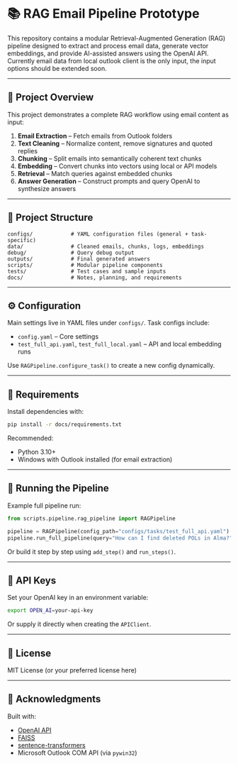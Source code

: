 # 📚 RAG Email Pipeline Prototype

This repository contains a modular Retrieval-Augmented Generation (RAG) pipeline designed to extract and process email data, generate vector embeddings, and provide AI-assisted answers using the OpenAI API. Currently email data from local outlook client is the only input, the input options should be extended soon.

---

## 🚀 Project Overview

This project demonstrates a complete RAG workflow using email content as input:

1. **Email Extraction** – Fetch emails from Outlook folders
2. **Text Cleaning** – Normalize content, remove signatures and quoted replies
3. **Chunking** – Split emails into semantically coherent text chunks
4. **Embedding** – Convert chunks into vectors using local or API models
5. **Retrieval** – Match queries against embedded chunks
6. **Answer Generation** – Construct prompts and query OpenAI to synthesize answers

---

## 🧱 Project Structure

```
configs/            # YAML configuration files (general + task-specific)
data/               # Cleaned emails, chunks, logs, embeddings
debug/              # Query debug output
outputs/            # Final generated answers
scripts/            # Modular pipeline components
tests/              # Test cases and sample inputs
docs/               # Notes, planning, and requirements
```

---

## ⚙️ Configuration

Main settings live in YAML files under `configs/`. Task configs include:
- `config.yaml` – Core settings
- `test_full_api.yaml`, `test_full_local.yaml` – API and local embedding runs

Use `RAGPipeline.configure_task()` to create a new config dynamically.

---

## 🔧 Requirements

Install dependencies with:

```bash
pip install -r docs/requirements.txt
```

Recommended:
- Python 3.10+
- Windows with Outlook installed (for email extraction)

---

## 🧪 Running the Pipeline

Example full pipeline run:

```python
from scripts.pipeline.rag_pipeline import RAGPipeline

pipeline = RAGPipeline(config_path="configs/tasks/test_full_api.yaml")
pipeline.run_full_pipeline(query="How can I find deleted POLs in Alma?")
```

Or build it step by step using `add_step()` and `run_steps()`.

---

## 🔐 API Keys

Set your OpenAI key in an environment variable:

```bash
export OPEN_AI=your-api-key
```

Or supply it directly when creating the `APIClient`.

---

## 📄 License

MIT License (or your preferred license here)

---

## 🤝 Acknowledgments

Built with:
- [OpenAI API](https://platform.openai.com/)
- [FAISS](https://github.com/facebookresearch/faiss)
- [sentence-transformers](https://www.sbert.net/)
- Microsoft Outlook COM API (via `pywin32`)
